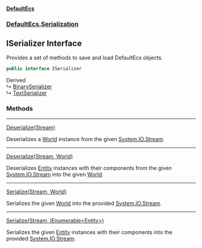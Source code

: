 #### [DefaultEcs](DefaultEcs.md 'DefaultEcs')
### [DefaultEcs.Serialization](DefaultEcs.md#DefaultEcs_Serialization 'DefaultEcs.Serialization')
## ISerializer Interface
Provides a set of methods to save and load DefaultEcs objects.  
```csharp
public interface ISerializer
```

Derived  
&#8627; [BinarySerializer](BinarySerializer.md 'DefaultEcs.Serialization.BinarySerializer')  
&#8627; [TextSerializer](TextSerializer.md 'DefaultEcs.Serialization.TextSerializer')  
### Methods

***
[Deserialize(Stream)](ISerializer_Deserialize(Stream).md 'DefaultEcs.Serialization.ISerializer.Deserialize(System.IO.Stream)')

Deserializes a [World](World.md 'DefaultEcs.World') instance from the given [System.IO.Stream](https://docs.microsoft.com/en-us/dotnet/api/System.IO.Stream 'System.IO.Stream').  

***
[Deserialize(Stream, World)](ISerializer_Deserialize(Stream_World).md 'DefaultEcs.Serialization.ISerializer.Deserialize(System.IO.Stream, DefaultEcs.World)')

Deserializes [Entity](Entity.md 'DefaultEcs.Entity') instances with their components from the given [System.IO.Stream](https://docs.microsoft.com/en-us/dotnet/api/System.IO.Stream 'System.IO.Stream') into the given [World](World.md 'DefaultEcs.World').  

***
[Serialize(Stream, World)](ISerializer_Serialize(Stream_World).md 'DefaultEcs.Serialization.ISerializer.Serialize(System.IO.Stream, DefaultEcs.World)')

Serializes the given [World](World.md 'DefaultEcs.World') into the provided [System.IO.Stream](https://docs.microsoft.com/en-us/dotnet/api/System.IO.Stream 'System.IO.Stream').  

***
[Serialize(Stream, IEnumerable&lt;Entity&gt;)](ISerializer_Serialize(Stream_IEnumerable_Entity_).md 'DefaultEcs.Serialization.ISerializer.Serialize(System.IO.Stream, System.Collections.Generic.IEnumerable&lt;DefaultEcs.Entity&gt;)')

Serializes the given [Entity](Entity.md 'DefaultEcs.Entity') instances with their components into the provided [System.IO.Stream](https://docs.microsoft.com/en-us/dotnet/api/System.IO.Stream 'System.IO.Stream').  

